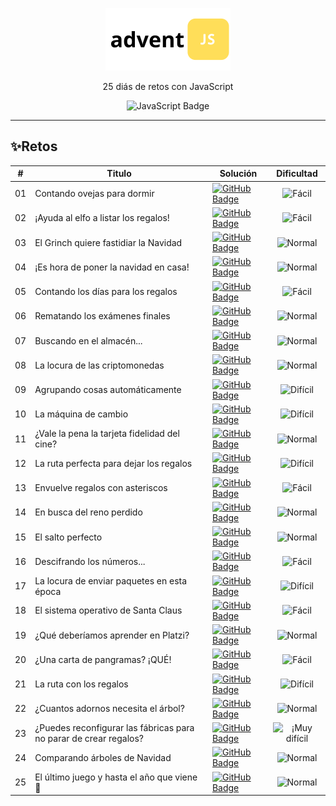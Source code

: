<p align="center">
    <a href="https://2021.adventjs.dev/" target="_blank">
    <picture>
      <source media="(prefers-color-scheme: dark)" srcset="https://raw.githubusercontent.com/Fran-TP/adventJS-2021/main/.github/logo-dark.svg">
      <source media="(prefers-color-scheme: light)" srcset="https://raw.githubusercontent.com/Fran-TP/adventJS-2021/main/.github/logo-light.svg">
      <img alt="adventJS" src="https://raw.githubusercontent.com/Fran-TP/adventJS-2021/main/.github/logo-light.svg" width="200" height="100" style="max-width: 100%;">
    </picture>
  </a>
</p>

<p align="center">
  25 diás de retos con JavaScript
</p>

<div align="center">

![JavaScript Badge](https://img.shields.io/badge/Javascript-F7DF1E?style=flat&logo=javascript&logoColor=000)

</div>

---

## ✨Retos

| #   | Titulo                                                            | Solución                                                                                                                              | Dificultad                                                                                                 |
| --- | ----------------------------------------------------------------- | ------------------------------------------------------------------------------------------------------------------------------------- | ---------------------------------------------------------------------------------------------------------- |
| 01  | Contando ovejas para dormir                                       | [![GitHub Badge](https://img.shields.io/badge/C%C3%B3digo-181717?style=flat-square&logo=github&logoColor=fff)](./src/challenge_01.js) | <div align="center">![Fácil](https://img.shields.io/badge/Fácil-green?style=flat-square)</div>             |
| 02  | ¡Ayuda al elfo a listar los regalos!                              | [![GitHub Badge](https://img.shields.io/badge/C%C3%B3digo-181717?style=flat-square&logo=github&logoColor=fff)](./src/challenge_02.js) | <div align="center">![Fácil](https://img.shields.io/badge/Fácil-green?style=flat-square)</div>             |
| 03  | El Grinch quiere fastidiar la Navidad                             | [![GitHub Badge](https://img.shields.io/badge/C%C3%B3digo-181717?style=flat-square&logo=github&logoColor=fff)](./src/challenge_03.js) | <div align="center">![Normal](https://img.shields.io/badge/Normal-orange?style=flat-square)</div>          |
| 04  | ¡Es hora de poner la navidad en casa!                             | [![GitHub Badge](https://img.shields.io/badge/C%C3%B3digo-181717?style=flat-square&logo=github&logoColor=fff)](./src/challenge_04.js) | <div align="center">![Normal](https://img.shields.io/badge/Normal-orange?style=flat-square)</div>          |
| 05  | Contando los días para los regalos                                | [![GitHub Badge](https://img.shields.io/badge/C%C3%B3digo-181717?style=flat-square&logo=github&logoColor=fff)](./src/challenge_05.js) | <div align="center">![Fácil](https://img.shields.io/badge/Fácil-green?style=flat-square)</div>             |
| 06  | Rematando los exámenes finales                                    | [![GitHub Badge](https://img.shields.io/badge/C%C3%B3digo-181717?style=flat-square&logo=github&logoColor=fff)](./src/challenge_06.js) | <div align="center">![Normal](https://img.shields.io/badge/Normal-orange?style=flat-square)</div>          |
| 07  | Buscando en el almacén...                                         | [![GitHub Badge](https://img.shields.io/badge/C%C3%B3digo-181717?style=flat-square&logo=github&logoColor=fff)](./src/challenge_07.js) | <div align="center">![Normal](https://img.shields.io/badge/Normal-orange?style=flat-square)</div>          |
| 08  | La locura de las criptomonedas                                    | [![GitHub Badge](https://img.shields.io/badge/C%C3%B3digo-181717?style=flat-square&logo=github&logoColor=fff)](./src/challenge_08.js) | <div align="center">![Normal](https://img.shields.io/badge/Normal-orange?style=flat-square)</div>          |
| 09  | Agrupando cosas automáticamente                                   | [![GitHub Badge](https://img.shields.io/badge/C%C3%B3digo-181717?style=flat-square&logo=github&logoColor=fff)](./src/challenge_09.js) | <div align="center">![Difícil](https://img.shields.io/badge/Difícil-red?style=flat-square)</div>           |
| 10  | La máquina de cambio                                              | [![GitHub Badge](https://img.shields.io/badge/C%C3%B3digo-181717?style=flat-square&logo=github&logoColor=fff)](./src/challenge_10.js) | <div align="center">![Difícil](https://img.shields.io/badge/Difícil-red?style=flat-square)</div>           |
| 11  | ¿Vale la pena la tarjeta fidelidad del cine?                      | [![GitHub Badge](https://img.shields.io/badge/C%C3%B3digo-181717?style=flat-square&logo=github&logoColor=fff)](./src/challenge_11.js) | <div align="center">![Normal](https://img.shields.io/badge/Normal-orange?style=flat-square)</div>          |
| 12  | La ruta perfecta para dejar los regalos                           | [![GitHub Badge](https://img.shields.io/badge/C%C3%B3digo-181717?style=flat-square&logo=github&logoColor=fff)](./src/challenge_12.js) | <div align="center">![Difícil](https://img.shields.io/badge/Difícil-red?style=flat-square)</div>           |
| 13  | Envuelve regalos con asteriscos                                   | [![GitHub Badge](https://img.shields.io/badge/C%C3%B3digo-181717?style=flat-square&logo=github&logoColor=fff)](./src/challenge_13.js) | <div align="center">![Fácil](https://img.shields.io/badge/Fácil-green?style=flat-square)</div>             |
| 14  | En busca del reno perdido                                         | [![GitHub Badge](https://img.shields.io/badge/C%C3%B3digo-181717?style=flat-square&logo=github&logoColor=fff)](./src/challenge_14.js) | <div align="center">![Normal](https://img.shields.io/badge/Normal-orange?style=flat-square)</div>          |
| 15  | El salto perfecto                                                 | [![GitHub Badge](https://img.shields.io/badge/C%C3%B3digo-181717?style=flat-square&logo=github&logoColor=fff)](./src/challenge_15.js) | <div align="center">![Normal](https://img.shields.io/badge/Normal-orange?style=flat-square)</div>          |
| 16  | Descifrando los números...                                        | [![GitHub Badge](https://img.shields.io/badge/C%C3%B3digo-181717?style=flat-square&logo=github&logoColor=fff)](./src/challenge_16.js) | <div align="center">![Fácil](https://img.shields.io/badge/Fácil-green?style=flat-square)</div>             |
| 17  | La locura de enviar paquetes en esta época                        | [![GitHub Badge](https://img.shields.io/badge/C%C3%B3digo-181717?style=flat-square&logo=github&logoColor=fff)](./src/challenge_17.js) | <div align="center">![Difícil](https://img.shields.io/badge/Difícil-red?style=flat-square)</div>           |
| 18  | El sistema operativo de Santa Claus                               | [![GitHub Badge](https://img.shields.io/badge/C%C3%B3digo-181717?style=flat-square&logo=github&logoColor=fff)](./src/challenge_18.js) | <div align="center">![Fácil](https://img.shields.io/badge/Fácil-green?style=flat-square)</div>             |
| 19  | ¿Qué deberíamos aprender en Platzi?                               | [![GitHub Badge](https://img.shields.io/badge/C%C3%B3digo-181717?style=flat-square&logo=github&logoColor=fff)](./src/challenge_19.js) | <div align="center">![Normal](https://img.shields.io/badge/Normal-orange?style=flat-square)</div>          |
| 20  | ¿Una carta de pangramas? ¡QUÉ!                                    | [![GitHub Badge](https://img.shields.io/badge/C%C3%B3digo-181717?style=flat-square&logo=github&logoColor=fff)](./src/challenge_20.js) | <div align="center">![Fácil](https://img.shields.io/badge/Fácil-green?style=flat-square)</div>             |
| 21  | La ruta con los regalos                                           | [![GitHub Badge](https://img.shields.io/badge/C%C3%B3digo-181717?style=flat-square&logo=github&logoColor=fff)](./src/challenge_21.js) | <div align="center">![Difícil](https://img.shields.io/badge/Difícil-red?style=flat-square)</div>           |
| 22  | ¿Cuantos adornos necesita el árbol?                               | [![GitHub Badge](https://img.shields.io/badge/C%C3%B3digo-181717?style=flat-square&logo=github&logoColor=fff)](./src/challenge_22.js) | <div align="center">![Normal](https://img.shields.io/badge/Normal-orange?style=flat-square)</div>          |
| 23  | ¿Puedes reconfigurar las fábricas para no parar de crear regalos? | [![GitHub Badge](https://img.shields.io/badge/C%C3%B3digo-181717?style=flat-square&logo=github&logoColor=fff)](./src/challenge_23.js) | <div align="center">![¡Muy difícil](https://img.shields.io/badge/¡Muy_difícil-red?style=flat-square)</div> |
| 24  | Comparando árboles de Navidad                                     | [![GitHub Badge](https://img.shields.io/badge/C%C3%B3digo-181717?style=flat-square&logo=github&logoColor=fff)](./src/challenge_24.js) | <div align="center">![Normal](https://img.shields.io/badge/Normal-orange?style=flat-square)</div>          |
| 25  | El último juego y hasta el año que viene 👋                       | [![GitHub Badge](https://img.shields.io/badge/C%C3%B3digo-181717?style=flat-square&logo=github&logoColor=fff)](./src/challenge_25.js) | <div align="center">![Normal](https://img.shields.io/badge/Normal-orange?style=flat-square)</div>          |
